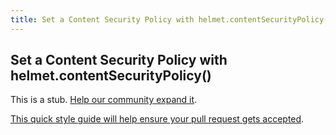 ```yaml
---
title: Set a Content Security Policy with helmet.contentSecurityPolicy()
---
```

## Set a Content Security Policy with helmet.contentSecurityPolicy()

This is a stub. <a href='https://github.com/freecodecamp/guides/tree/master/src/pages/certifications/information-security-and-quality-assurance/information-security-with-helmetjs/set-a-content-security-policy-with-helmet.contentsecuritypolicy/index.md' target='_blank' rel='nofollow'>Help our community expand it</a>.

<a href='https://github.com/freecodecamp/guides/blob/master/README.md' target='_blank' rel='nofollow'>This quick style guide will help ensure your pull request gets accepted</a>.

<!-- The article goes here, in GitHub-flavored Markdown. Feel free to add YouTube videos, images, and CodePen/JSBin embeds  -->
